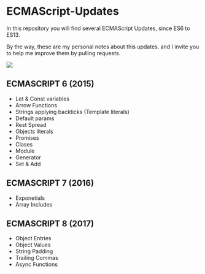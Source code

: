 # ECMAScript-Updates
In this repository you will find several ECMAScript Updates, since ES6 to ES13. 

By the way, these are my personal notes about this updates. and I invite you to help me improve them by pulling requests.

![](https://i.imgur.com/NzBWRfa.png)

## ECMASCRIPT 6 (2015)
- Let & Const variables
- Arrow Functions
- Strings applying backticks (Template literals)
- Default params
- Rest Spread
- Objects literals
- Promises
- Clases
- Module
- Generator
- Set & Add

## ECMASCRIPT 7 (2016)
- Exponetials
- Array Includes

## ECMASCRIPT 8 (2017)
- Object Entries
- Object Values
- String Padding
- Trailing Commas
- Async Functions
